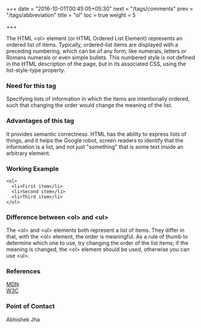 +++
date = "2016-10-01T00:45:05+05:30"
next = "/tags/comments"
prev = "/tags/abbreviation"
title = "ol"
toc = true
weight = 5

+++

<p>The HTML <span class='tag-span'>&lt;ol&gt;</span> element (or HTML Ordered List Element) represents an ordered list of items. Typically, ordered-list items are displayed with a preceding numbering, which can be of any form, like numerals, letters or Romans numerals or even simple bullets. This numbered style is not defined in the HTML description of the page, but in its associated CSS, using the list-style-type property.

<h3>Need for this tag</h3>

<p>Specifying lists of information in which the items are intentionally ordered, such that changing the order would change the meaning of the list.</p>

<h3>Advantages of this tag</h3>

<p>It provides semantic correctness. HTML has the ability to express lists of things, and it helps the Google robot, screen readers to identify that the information is a list, and not just "something" that is some text inside an arbitrary element.</p>

<h3>Working Example</h3>

    <ol>
      <li>First item</li>
      <li>Second item</li>
      <li>Third item</li>
    </ol>

<h3>Difference between <span class='tag-span'>&lt;ol&gt;</span> and <span class='tag-span'> &lt;ul&gt;</span></h3>

<p> The <span class='tag-span'>&lt;ol&gt;</span> and <span class='tag-span'>&lt;ul&gt;</span> elements both represent a list of items. They differ in that, with the <span class='tag-span'> &lt;ol&gt;</span> element, the order is meaningful. As a rule of thumb to determine which one to use, try changing the order of the list items; if the meaning is changed, the <span class='tag-span'> &lt;ol&gt;</span> element should be used, otherwise you can use <span class='tag-span'>&lt;ul&gt;</span>.</p>


<h3>References</h3>

[MDN](https://developer.mozilla.org/en/docs/Web/HTML/Element/ol)
<br>
[W3C](https://www.w3.org/TR/html-markup/ol.html)

<h3>Point of Contact</h3>
Abhishek Jha
